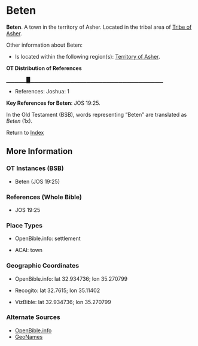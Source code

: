 # Beten
**Beten**. 
A town in the territory of Asher. 
Located in the tribal area of [Tribe of Asher](../../../groups/md/acai/Asher.md). 




Other information about Beten:


* Is located within the following region(s): 
[Territory of Asher](TerritoryOfAsher.md). 


**OT Distribution of References**

▁▁▁▁▁█▁▁▁▁▁▁▁▁▁▁▁▁▁▁▁▁▁▁▁▁▁▁▁▁▁▁▁▁▁▁▁▁▁
* References: Joshua: 1



**Key References for Beten**: 
JOS 19:25. 


In the Old Testament (BSB), words representing “Beten” are translated as 
*Beten* (1x). 




Return to [Index](00-Index.md)

## More Information

### OT Instances (BSB)

* Beten (JOS 19:25)



### References (Whole Bible)

* JOS 19:25


### Place Types

* OpenBible.info: settlement

* ACAI: town



### Geographic Coordinates

* OpenBible.info: lat 32.934736; lon 35.270799

* Recogito: lat 32.7615; lon 35.11402

* VizBible: lat 32.934736; lon 35.270799



### Alternate Sources

* [OpenBible.info](https://www.openbible.info/geo/ancient/aafc721)
* [GeoNames](http://sws.geonames.org/294661)



